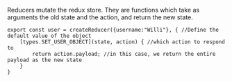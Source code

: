 Reducers mutate the redux store. They are functions which take as arguments the old state and the action, and return the new state.

```
export const user = createReducer({username:"Willi"}, { //Define the default value of the object
	[types.SET_USER_OBJECT](state, action) { //which action to respond to
		return action.payload; //in this case, we return the entire payload as the new state
	}
}
```

